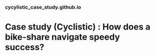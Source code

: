 ### cycylistic_case_study.github.io
# Case study (Cyclistic) : How does a bike-share navigate speedy success?
